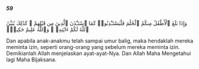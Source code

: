 ##### 59

<span class="ayah">وَإِذَا بَلَغَ ٱلْأَطْفَٰلُ مِنكُمُ ٱلْحُلُمَ فَلْيَسْتَـْٔذِنُوا۟ كَمَا ٱسْتَـْٔذَنَ ٱلَّذِينَ مِن قَبْلِهِمْ ۚ كَذَٰلِكَ يُبَيِّنُ ٱللَّهُ لَكُمْ ءَايَٰتِهِۦ ۗ وَٱللَّهُ عَلِيمٌ حَكِيمٌۭ</span>

<span class="ayah_translation">Dan apabila anak-anakmu telah sampai umur balig, maka hendaklah mereka meminta izin, seperti orang-orang yang sebelum mereka meminta izin. Demikianlah Allah menjelaskan ayat-ayat-Nya. Dan Allah Maha Mengetahui lagi Maha Bijaksana.</span>
